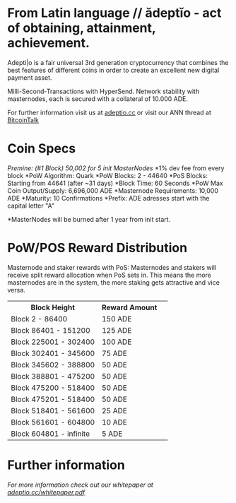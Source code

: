 # From Latin language // ădeptĭo - act of obtaining, attainment, achievement.

Adepti|o is a fair universal 3rd generation cryptocurrency that combines the best features of different coins
in order to create an excellent new digital payment asset.

Milli-Second-Transactions with HyperSend.
Network stability with masternodes, each is secured with a collateral of 10.000 ADE.

For further information visit us at [adeptio.cc](https://adeptio.cc/) or visit our ANN thread at [BitcoinTalk](https://bitcointalk.com)

# Coin Specs
*Premine: (#1 Block) 50,002 for 5 init MasterNodes*
*1% dev fee from every block
*PoW Algorithm: Quark
*PoW Blocks: 2 - 44640
*PoS Blocks: Starting from 44641 (after ~31 days)
*Block Time: 60 Seconds
*PoW Max Coin Output/Supply: 6,696,000 ADE
*Masternode Requirements: 10,000 ADE
*Maturity: 10 Confirmations
*Prefix: ADE adresses start with the capital letter "A"   

*MasterNodes will be burned after 1 year from init start.

# PoW/POS Reward Distribution
Masternode and staker rewards with PoS:
Masternodes and stakers will receive split reward allocation when PoS sets in.
This means the more masternodes are in the system, the more staking gets attractive and vice versa.

<table>
  <tr><th>Block Height</th><th>Reward Amount</th>
  <tr><td>Block 2 - 86400</td><td>150 ADE</td><td>  
<tr><td>Block 86401 - 151200</td><td>125 ADE</td></tr> 
<tr><td>Block 225001 - 302400</td><td>100 ADE</td></tr>  
<tr><td>Block 302401 - 345600</td><td>75 ADE</td></tr>  
<tr><td>Block 345602 - 388800</td><td>50 ADE</td></tr>    
<tr><td>Block 388801 - 475200</td><td>50 ADE</td></tr>
<tr><td>Block 475200 - 518400</td><td>50 ADE</td></tr>
<tr><td>Block 475201 - 518400</td><td>50 ADE</td></tr>
<tr><td>Block 518401 - 561600</td><td>25 ADE</td></tr>
<tr><td>Block 561601 - 604800</td><td>10 ADE</td></tr>
<tr><td>Block 604801 - infinite</td><td>5 ADE</td></tr>
</table>

# Further information

_For more information check out our whitepaper at [adeptio.cc/whitepaper.pdf](https://adeptio.cc/whitepaper.pdf)_
